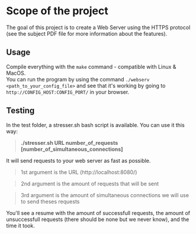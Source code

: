 # Scope of the project

The goal of this project is to create a Web Server using the HTTPS protocol (see the subject PDF file for more information about the features).

## Usage
Compile everything with the ``make`` command - compatible with Linux & MacOS.  
You can run the program by using the command ``./webserv <path_to_your_config_file>`` and see that it's working by going to ``http://CONFIG_HOST:CONFIG_PORT/`` in your browser.

## Testing
In the test folder, a stresser.sh bash script is available. You can use it this way:  
> **./stresser.sh URL number_of_requests [number_of_simultaneous_connections]**

It will send requests to your web server as fast as possible.
> 1st argument is the URL (http://localhost:8080/)  

> 2nd argument is the amount of requests that will be sent 

> 3rd argument is the amount of simultaneous connections we will use to send theses requests 

You'll see a resume with the amount of successfull requests, the amount of unsuccessfull requests (there should be none but we never know), and the time it took.
